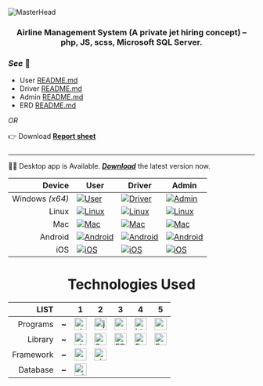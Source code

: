 ![MasterHead](https://drive.google.com/uc?export=view&id=1rHg9ZzHpvty_muZF8Z_IaXjSNAYv4Q60)

<!-- <h3 align=center>Airline Management System</h3> -->
<h3 align=center>Airline Management System (A private jet hiring concept) – php, JS, scss, Microsoft SQL Server.</h3>

### _See_ 👀

- User [README.md](./user/README.md)
- Driver [README.md](./drivers/README.md)
- Admin [README.md](./admin/README.md)
- ERD [README.md](./database/README.md)

_OR_

👉 Download **[Report sheet](https://1drv.ms/b/s!Anra9StYV1r-gw2xm8fBy5s8ZNbA?e=SshHLm)**

###

###

<hr>

🎉🍾 Desktop app is Available. **_[Download](https://github.com/siMobin/Project_AirlineManagement/releases/latest)_** the latest version now.

<div align="center">

|          Device | User                                                                         | Driver                                                                       | Admin                                                                                                                              |
| --------------: | ---------------------------------------------------------------------------- | ---------------------------------------------------------------------------- | ---------------------------------------------------------------------------------------------------------------------------------- |
| Windows _(x64)_ | [![User](https://img.shields.io/badge/coming%20soon-yellow)](#)              | [![Driver](https://img.shields.io/badge/coming%20soon-yellow)](#)            | [![Admin](https://img.shields.io/badge/Latest-1.2.130-blue)](https://github.com/siMobin/Project_AirlineManagement/releases/latest) |
|           Linux | [![Linux](https://img.shields.io/badge/no%20information%20available-red)](#) | [![Linux](https://img.shields.io/badge/no%20information%20available-red)](#) | [![Linux](https://img.shields.io/badge/coming%20soon-yellow)](#)                                                                   |
|             Mac | [![Mac](https://img.shields.io/badge/coming%20soon-yellow)](#)               | [![Mac](https://img.shields.io/badge/coming%20soon-yellow)](#)               | [![Mac](https://img.shields.io/badge/coming%20soon-yellow)](#)                                                                     |
|         Android | [![Android](https://img.shields.io/badge/coming%20soon-yellow)](#)           | [![Android](https://img.shields.io/badge/coming%20soon-yellow)](#)           | [![Android](https://img.shields.io/badge/no%20information%20available-red)](#)                                                     |
|             iOS | [![iOS](https://img.shields.io/badge/coming%20soon-yellow)](#)               | [![iOS](https://img.shields.io/badge/coming%20soon-yellow)](#)               | [![iOS](https://img.shields.io/badge/no%20information%20available-red)](#)                                                         |

</div>

###

###

<h1 align=center>Technologies Used</h1>

|  **LIST** | <!--  --> | 1                                                                                                                                                                                  | 2                                                                                                                                                   | 3                                                                                                                                 | 4                                                                                                                                     | 5                                                                                                                                                           |
| --------: | :-------: | ---------------------------------------------------------------------------------------------------------------------------------------------------------------------------------- | --------------------------------------------------------------------------------------------------------------------------------------------------- | --------------------------------------------------------------------------------------------------------------------------------- | ------------------------------------------------------------------------------------------------------------------------------------- | ----------------------------------------------------------------------------------------------------------------------------------------------------------- |
|  Programs |   **~**   | <img src="https://img.shields.io/badge/PHP-777BB4?logo=php&logoColor=black&style=for-the-badge" height="25" alt="php logo"  />                                                     | <img src="https://img.shields.io/badge/JavaScript-F7DF1E?logo=javascript&logoColor=black&style=for-the-badge" height="25" alt="javascript logo"  /> | <img src="https://img.shields.io/badge/Sass-CC6699?logo=sass&logoColor=black&style=for-the-badge" height="25" alt="sass logo"  /> | <img src="https://img.shields.io/badge/HTML5-E34F26?logo=html5&logoColor=white&style=for-the-badge" height="25" alt="html5 logo"  />  | <img src="https://img.shields.io/badge/CSS3-1572B6?logo=css3&logoColor=white&style=for-the-badge" height="25" alt="css3 logo"  />                           |
|   Library |   **~**   | <img src="https://img.shields.io/badge/Chart.js-1572B6?logo=chart.js&logoColor=pink&style=for-the-badge" height="25" alt="chart js logo"  />                                       | <img src="https://img.shields.io/badge/Swiper.js-2B2E3A?logo=swiper&logoColor=1572B6&style=for-the-badge" height="25" alt="Swiper js"  />           | <img src="https://img.shields.io/badge/FPDF-ffbf74?logo=php&logoColor=2B2E3A&style=for-the-badge" height="25" alt="FPDF logo"  /> | <img src="https://img.shields.io/badge/%F0%9F%93%85%20FullCalendar-1976d2?style=for-the-badge" height="25" alt="FullCalendar logo" /> | <img src="https://img.shields.io/badge/Font%20Awesome-339AF0?logo=font-awesome&logoColor=white&style=for-the-badge" height="25" alt="Font Awesome logo"  /> |
| Framework |   **~**   | <img src="https://img.shields.io/badge/Node.js-339933?logo=nodedotjs&logoColor=white&style=for-the-badge" height="25" alt="nodejs logo"  />                                        | <img src="https://img.shields.io/badge/Nativefire-47848F?logo=electron&logoColor=white&style=for-the-badge" height="25" alt="electron logo"  />     |                                                                                                                                   |                                                                                                                                       |                                                                                                                                                             |
|  Database |   **~**   | <img src="https://img.shields.io/badge/Microsoft SQL Server 2022-CC2927?logo=microsoftsqlserver&logoColor=white&style=for-the-badge" height="25" alt="microsoftsqlserver logo"  /> |                                                                                                                                                     |                                                                                                                                   |                                                                                                                                       |                                                                                                                                                             
</div>
